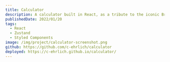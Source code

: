 ```yaml
---
title: Calculator
description: A calculator built in React, as a tribute to the iconic Braun ET55 and ET66 calculators. Uses a State Machine built in Zustand to handle input logic. Key features include Regular and Scientific mode, Memory, and skeuomorphic styling and animation.
publishedDate: 2022/01/20
tags:
  - React
  - Zustand
  - Styled Components
image: /img/project/calculator-screenshot.png
github: https://github.com/c-ehrlich/calculator
deployed: https://c-ehrlich.github.io/calculator/
---
```

